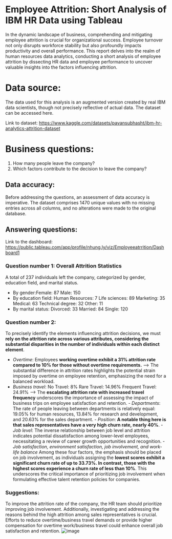# Employee Attrition: Short Analysis of IBM HR Data using Tableau
In the dynamic landscape of business, comprehending and mitigating employee attrition is crucial for organizational success. Employee turnover not only disrupts workforce stability but also profoundly impacts productivity and overall performance. This report delves into the realm of human resources data analytics, conducting a short analysis of employee attrition by dissecting HR data and employee performance to uncover valuable insights into the factors influencing attrition.
# Data source:
The data used for this analysis is an augmented version created by real IBM data scientists, though not precisely reflective of actual data. The dataset can be accessed here.


Link to dataset: https://www.kaggle.com/datasets/pavansubhasht/ibm-hr-analytics-attrition-dataset
# Business questions:
1. How many people leave the company?
2. Which factors contribute to the decision to leave the company?
## Data accuracy:
Before addressing the questions, an assessment of data accuracy is imperative. The dataset comprises 1470 unique values with no missing entries across all columns, and no alterations were made to the original database.
## Answering questions:
Link to the dashboard: https://public.tableau.com/app/profile/nhung.ly/viz/Employeeatrrition/Dashboard1
### Question number 1: Overall Attrition Statistics
A total of 237 individuals left the company, categorized by gender, education field, and marital status.
- By gender:Female: 87
Male: 150
- By education field:
Human Resources: 7
<space><space>Life sciences: 89
<space><space>Marketing: 35
<space><space>Medical: 63
<space><space>Technical degree: 32
<space><space>Other: 11
- By marital status:
<space><space>Divorced: 33
<space><space>Married: 84
<space><space>Single: 120
### Question number 2:
To precisely identify the elements influencing attrition decisions, we must **rely on the attrition rate across various attributes, considering the substantial disparities in the number of individuals within each distinct element**.
- _Overtime_:
<space><space>Employees **working overtime exhibit a 31% attrition rate compared to 10% for those without overtime requirements.**
<space><space>--> The substantial difference in attrition rates highlights the potential strain imposed by overtime on employee retention, emphasizing the need for a balanced workload.
- _Business travel_:
<space><space>No Travel: 8%
<space><space>Rare Travel: 14.96%
<space><space>Frequent Travel: 24.91%
<space><space>--> The **escalating attrition rate with increased travel frequency** underscores the importance of assessing the impact of business trips on employee satisfaction and retention.
<space><space>- _Departments_:
<space><space>The rate of people leaving between departments is relatively equal: 19.05% for human resources, 13.84% for research and development, and 20.63% for the sales department.
<space><space>- _Position_:
<space><space>**A notable thing here is that sales representatives have a very high churn rate, nearly 40%**.
<space><space>- _Job level_:
<space><space>The inverse relationship between job level and attrition indicates potential dissatisfaction among lower-level employees, necessitating a review of career growth opportunities and recognition.
<space><space>- _Job satisfaction, environment satisfaction, job involvement, and work-life balance_
Among these four factors, the emphasis should be placed on job involvement, as individuals assigning the **lowest scores exhibit a significant churn rate of up to 33.73%. In contrast, those with the highest scores experience a churn rate of less than 10%**. This underscores the critical importance of prioritizing job involvement when formulating effective talent retention policies for companies.
### Suggestions:
To improve the attrition rate of the company, the HR team should prioritize improving job involvement. Additionally, investigating and addressing the reasons behind the high attrition among sales representatives is crucial. Efforts to reduce overtime/business travel demands or provide higher compensation for overtime work/business travel could enhance overall job satisfaction and retention.
![image](https://github.com/nhungly2805/employee-attrition/assets/128270865/8c97ac60-1fbd-47e8-9904-c3207d5ab300)
